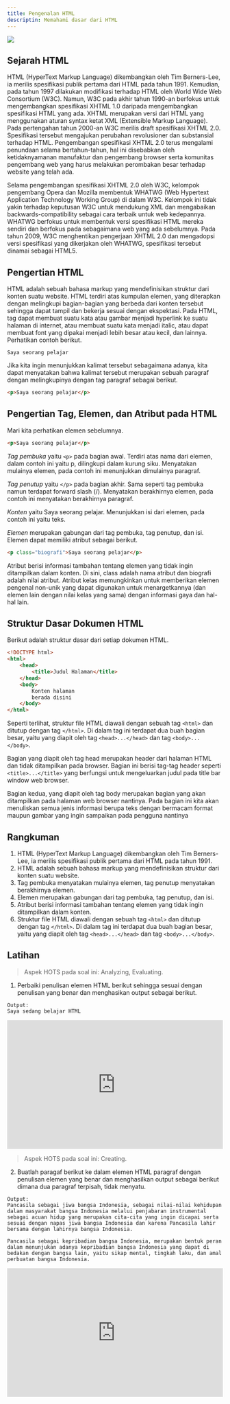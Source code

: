 ```yaml
---
title: Pengenalan HTML
descriptin: Memahami dasar dari HTML
---
```


![](https://upload.wikimedia.org/wikipedia/commons/thumb/6/61/HTML5_logo_and_wordmark.svg/640px-HTML5_logo_and_wordmark.svg.png)

## Sejarah HTML

HTML (HyperText Markup Language) dikembangkan oleh Tim Berners-Lee, ia merilis spesifikasi publik pertama dari HTML pada tahun 1991. Kemudian, pada tahun 1997 dilakukan modifikasi terhadap HTML oleh World Wide Web Consortium (W3C). Namun, W3C pada akhir tahun 1990-an berfokus untuk mengembangkan spesifikasi XHTML 1.0 daripada mengembangkan spesifikasi HTML yang ada. XHTML merupakan versi dari HTML yang menggunakan aturan syntax ketat XML (Extensible Markup Language). Pada pertengahan tahun 2000-an W3C merilis draft spesifikasi XHTML 2.0. Spesifikasi tersebut mengajukan perubahan revolusioner dan substansial terhadap HTML. Pengembangan spesifikasi XHTML 2.0 terus mengalami penundaan selama bertahun-tahun, hal ini disebabkan oleh ketidaknyamanan manufaktur dan pengembang browser serta komunitas pengembang web yang harus melakukan perombakan besar terhadap website yang telah ada.

Selama pengembangan spesifikasi XHTML 2.0 oleh W3C, kelompok pengembang Opera dan Mozilla membentuk WHATWG (Web Hypertext Application Technology Working Group) di dalam W3C. Kelompok ini tidak yakin terhadap keputusan W3C untuk mendukung XML dan mengabaikan backwards-compatibility sebagai cara terbaik untuk web kedepannya. WHATWG berfokus untuk membentuk versi spesifikasi HTML mereka sendiri dan berfokus pada sebagaimana web yang ada sebelumnya. Pada tahun 2009, W3C menghentikan pengerjaan XHTML 2.0 dan mengadopsi versi spesifikasi yang dikerjakan oleh WHATWG, spesifikasi tersebut dinamai sebagai HTML5.

## Pengertian HTML

HTML adalah sebuah bahasa markup yang mendefinisikan struktur dari konten suatu website. HTML terdiri atas kumpulan elemen, yang diterapkan dengan melingkupi bagian-bagian yang berbeda dari konten tersebut sehingga dapat tampil dan bekerja sesuai dengan ekspektasi. Pada HTML, tag dapat membuat suatu kata atau gambar menjadi hyperlink ke suatu halaman di internet, atau membuat suatu kata menjadi italic, atau dapat membuat font yang dipakai menjadi lebih besar atau kecil, dan lainnya. Perhatikan contoh berikut.

```
Saya seorang pelajar
```

Jika kita ingin menunjukkan kalimat tersebut sebagaimana adanya, kita dapat menyatakan bahwa kalimat tersebut merupakan sebuah paragraf dengan melingkupinya dengan tag paragraf sebagai berikut.

```html
<p>Saya seorang pelajar</p>
```

## Pengertian Tag, Elemen, dan Atribut pada HTML

Mari kita perhatikan elemen sebelumnya.

```html
<p>Saya seorang pelajar</p>
```

*Tag pembuka* yaitu `<p>` pada bagian awal. Terdiri atas nama dari elemen, dalam contoh ini yaitu p, dilingkupi dalam kurung siku. Menyatakan mulainya elemen, pada contoh ini menunjukkan dimulainya paragraf.

*Tag penutup* yaitu `</p>` pada bagian akhir. Sama seperti tag pembuka namun terdapat forward slash (/). Menyatakan berakhirnya elemen, pada contoh ini menyatakan berakhirnya paragraf.

*Konten* yaitu Saya seorang pelajar. Menunjukkan isi dari elemen, pada contoh ini yaitu teks.

*Elemen* merupakan gabungan dari tag pembuka, tag penutup, dan isi. Elemen dapat memiliki atribut sebagai berikut.

```html
<p class="biografi">Saya seorang pelajar</p>
```
Atribut berisi informasi tambahan tentang elemen yang tidak ingin ditampilkan dalam konten. Di sini, class adalah nama atribut dan biografi adalah nilai atribut. Atribut kelas memungkinkan untuk memberikan elemen pengenal non-unik yang dapat digunakan untuk menargetkannya (dan elemen lain dengan nilai kelas yang sama) dengan informasi gaya dan hal-hal lain.

## Struktur Dasar Dokumen HTML

Berikut adalah struktur dasar dari setiap dokumen HTML.
```html
<!DOCTYPE html>
<html>
    <head>
        <title>Judul Halaman</title>
    </head>
    <body>
        Konten halaman
        berada disini
    </body>
</html>
```

Seperti terlihat, struktur file HTML diawali dengan sebuah tag `<html>` dan ditutup dengan tag `</html>`. Di dalam tag ini terdapat dua buah bagian besar, yaitu yang diapit oleh tag `<head>...</head>` dan tag `<body>...</body>`.

Bagian yang diapit oleh tag head merupakan header dari halaman HTML dan tidak ditampilkan pada browser. Bagian ini berisi tag-tag header seperti `<title>...</title>` yang berfungsi untuk mengeluarkan judul pada title bar window web browser.

Bagian kedua, yang diapit oleh tag body merupakan bagian yang akan ditampilkan pada halaman web browser nantinya. Pada bagian ini kita akan menuliskan semua jenis informasi berupa teks dengan bermacam format maupun gambar yang ingin sampaikan pada pengguna nantinya

## Rangkuman

1. HTML (HyperText Markup Language) dikembangkan oleh Tim Berners-Lee, ia merilis spesifikasi publik pertama dari HTML pada tahun 1991.
2. HTML adalah sebuah bahasa markup yang mendefinisikan struktur dari konten suatu website.
3. Tag pembuka menyatakan mulainya elemen, tag penutup menyatakan berakhirnya elemen.
4. Elemen merupakan gabungan dari tag pembuka, tag penutup, dan isi.
5. Atribut berisi informasi tambahan tentang elemen yang tidak ingin ditampilkan dalam konten.
6. Struktur file HTML diawali dengan sebuah tag `<html>` dan ditutup dengan tag `</html>`. Di dalam tag ini terdapat dua buah bagian besar, yaitu yang diapit oleh tag `<head>...</head>` dan tag `<body>...</body>`.

## Latihan

> Aspek HOTS pada soal ini: Analyzing, Evaluating.

1. Perbaiki penulisan elemen HTML berikut sehingga sesuai dengan penulisan yang benar dan menghasikan output sebagai berikut.

```
Output:
Saya sedang belajar HTML
```
<iframe height="300" width= '100%' scrolling="no" title="Untitled" src="https://codepen.io/risesia/embed/XWYNbBp?default-tab=html%2Cresult&editable=true" frameborder="no" loading="lazy" allowtransparency="true" allowfullscreen="true">
  See the Pen <a href="https://codepen.io/risesia/pen/XWYNbBp">
  Untitled</a> by Rizky (<a href="https://codepen.io/risesia">@risesia</a>)
  on <a href="https://codepen.io">CodePen</a>.
</iframe>

> Aspek HOTS pada soal ini: Creating.

2. Buatlah paragaf berikut ke dalam elemen HTML paragraf dengan penulisan elemen yang benar dan menghasilkan output sebagai berikut dimana dua paragraf terpisah, tidak menyatu.

```
Output:
Pancasila sebagai jiwa bangsa Indonesia, sebagai nilai-nilai kehidupan dalam masyarakat bangsa Indonesia melalui penjabaran instrumental sebagai acuan hidup yang merupakan cita-cita yang ingin dicapai serta sesuai dengan napas jiwa bangsa Indonesia dan karena Pancasila lahir bersama dengan lahirnya bangsa Indonesia.

Pancasila sebagai kepribadian bangsa Indonesia, merupakan bentuk peran dalam menunjukan adanya kepribadian bangsa Indonesia yang dapat di bedakan dengan bangsa lain, yaitu sikap mental, tingkah laku, dan amal perbuatan bangsa Indonesia.
```

<iframe height="300" width= "100%" scrolling="no" title="Untitled" src="https://codepen.io/risesia/embed/JjZbYdv?default-tab=html%2Cresult&editable=true" frameborder="no" loading="lazy" allowtransparency="true" allowfullscreen="true">
  See the Pen <a href="https://codepen.io/risesia/pen/JjZbYdv">
  Untitled</a> by Rizky (<a href="https://codepen.io/risesia">@risesia</a>)
  on <a href="https://codepen.io">CodePen</a>.
</iframe>